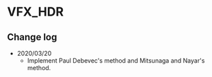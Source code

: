 # VFX_HDR

## Change log
+ 2020/03/20
  + Implement Paul Debevec's method and Mitsunaga and Nayar's method.
